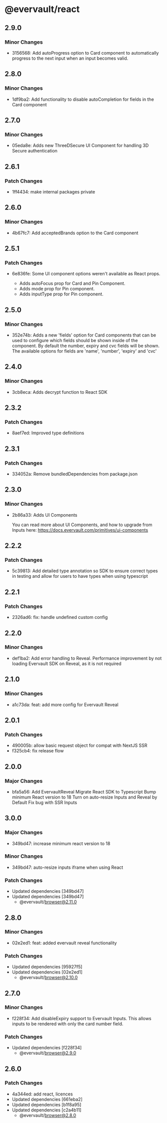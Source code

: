 # @evervault/react

## 2.9.0

### Minor Changes

- 3156568: Add autoProgress option to Card component to automatically progress to the next input when an input becomes valid.

## 2.8.0

### Minor Changes

- 1df9ba2: Add functionality to disable autoCompletion for fields in the Card component

## 2.7.0

### Minor Changes

- 05eda8e: Adds new ThreeDSecure UI Component for handling 3D Secure authentication

## 2.6.1

### Patch Changes

- 1ff4434: make internal packages private

## 2.6.0

### Minor Changes

- 4b67fc7: Add acceptedBrands option to the Card component

## 2.5.1

### Patch Changes

- 6e836fe: Some UI component options weren't available as React props.

  - Adds autoFocus prop for Card and Pin Component.
  - Adds mode prop for Pin component.
  - Adds inputType prop for Pin component.

## 2.5.0

### Minor Changes

- 352e74b: Adds a new 'fields' option for Card components that can be used to configure which fields should be shown inside of the component. By default the number, expiry and cvc fields will be shown. The available options for fields are 'name', 'number', 'expiry' and 'cvc'

## 2.4.0

### Minor Changes

- 3cb8eca: Adds decrypt function to React SDK

## 2.3.2

### Patch Changes

- 8aef7ed: Improved type definitions

## 2.3.1

### Patch Changes

- 334052a: Remove bundledDependencies from package.json

## 2.3.0

### Minor Changes

- 2b86a33: Adds UI Components

  You can read more about UI Components, and how to upgrade from Inputs here: https://docs.evervault.com/primitives/ui-components

## 2.2.2

### Patch Changes

- 5c39813: Add detailed type annotation so SDK to ensure correct types in testing and allow for users to have types when using typescript

## 2.2.1

### Patch Changes

- 2326ad6: fix: handle undefined custom config

## 2.2.0

### Minor Changes

- def1ba2: Add error handling to Reveal. Performance improvement by not loading Evervault SDK on Reveal, as it is not required

## 2.1.0

### Minor Changes

- a1c73da: feat: add more config for Evervault Reveal

## 2.0.1

### Patch Changes

- 490005b: allow basic request object for compat with NextJS SSR
- f325cb4: fix release flow

## 2.0.0

### Major Changes

- bfa5a56: Add EvervaultReveal
  Migrate React SDK to Typescript
  Bump minimum React version to 18
  Turn on auto-resize Inputs and Reveal by Default
  Fix bug with SSR Inputs

## 3.0.0

### Major Changes

- 349bd47: increase minimum react version to 18

### Minor Changes

- 349bd47: auto-resize inputs iframe when using React

### Patch Changes

- Updated dependencies [349bd47]
- Updated dependencies [349bd47]
  - @evervault/browser@2.11.0

## 2.8.0

### Minor Changes

- 02e2ed1: feat: added evervault reveal functionality

### Patch Changes

- Updated dependencies [95927f5]
- Updated dependencies [02e2ed1]
  - @evervault/browser@2.10.0

## 2.7.0

### Minor Changes

- f228f34: Add disableExpiry support to Evervault Inputs. This allows inputs to be rendered with only the card number field.

### Patch Changes

- Updated dependencies [f228f34]
  - @evervault/browser@2.9.0

## 2.6.0

### Patch Changes

- 4a344ed: add react, licences
- Updated dependencies [661eba2]
- Updated dependencies [b1f8a95]
- Updated dependencies [c2a4b11]
  - @evervault/browser@2.8.0
